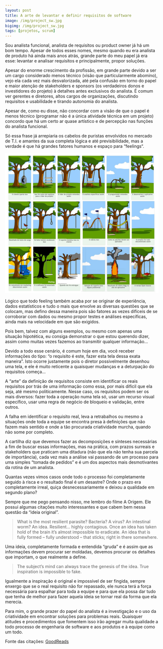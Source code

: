 ```yaml
---
layout: post
title: A arte de levantar e definir requisitos de software
image: /img/project_sw.jpg
bigimg: /img/project_sw.jpg
tags: [projetos, scrum]
---
```


Sou analista funcional, analista de requisitos ou product owner já há um bom tempo. Apesar de todos esses nomes, mesmo quando eu era analista de produto há ainda mais anos atrás, grande parte do meu papel já era esse: levantar e analisar requisitos e principalmente, propor soluções.

Apesar do enorme crescimento da profissão, em grande parte devido a ser um cargo considerado menos técnico (visão que particularmente abomino), vejo ela cada vez mais desvalorizada, até pela confusão em torno do papel e maior atenção de stakeholders e sponsors (os verdadeiros donos e investidores do projeto) à detalhes antes exclusivos do analista. É comum ver gerentes e diretores, altos cargos de organizações, discutindo requisitos e usabilidade e tirando autonomia do analista.

Apesar de, como eu disse, não concordar com a visão de que o papel é menos técnico (programar não é a única atividade técnica em um projeto) concordo que há um certo ar quase artístico e de percepção nas funções do analista funcional.

Só essa frase já arrepiaria os cabelos de puristas envolvidos no mercado de T.I. e amantes da sua completa lógica e até previsibilidade, mas a verdade é que há grandes fatores humanos e espaço para “feelings“.

![imagem](..//img/project_sw.jpg)

Lógico que todo feeling também acaba por se originar de experiência, dados estatísticos e tudo o mais que envolve as diversas questões que se colocam, mas defino dessa maneira pois são fatores as vezes difíceis de se corroborar com dados ou mesmo propor testes e análises específicas, ainda mais na velocidade em que são exigidos.

Pois bem, talvez com alguns exemplos, ou mesmo com apenas uma situação hipotética, eu consiga demonstrar o que estou querendo dizer, assim como muitas vezes fazemos ao transmitir qualquer informação…

Devido a todo esse cenário, é comum hoje em dia, você receber informações do tipo: “o requisito é este, fazer esta tela dessa exata maneira”. Isto ocorre justamente pois o diretor possivelmente desenhou uma tela, e ele é muito reticente a quaisquer mudanças e a deturpação do requisitos começa…

A “arte” da definição de requisitos consiste em identificar os reais requisitos por trás de uma informação como essa, por mais difícil que ela seja, até mesmo politicamente. Nesse caso, os requisitos podem ser os mais diversos: fazer toda a operação numa tela só, usar um recurso visual específico, usar uma regra de negócio de bloqueio e validação, entre outros.

A falha em identificar o requisito real, leva a retrabalhos ou mesmo a situações onde toda a equipe se encontra presa à definições que não fazem mais sentido e onde a tão procurada criatividade murcha, quando não some por completo.

A cartilha diz que devemos fazer as decomposições e sínteses necessárias a fim de buscar essas informações, mas na prática, com prazos surreais e stakeholders que praticam uma ditadura (não que ela não tenha sua parcela de importância), cada vez mais a análise vai passando de um processo para uma simples “tomada de pedidos” e é um dos aspectos mais desmotivantes da rotina de um analista.

Quantas vezes vimos casos onde todo o processo foi completamente seguido à risca e o resultado final é um desastre? Onde o prazo era completamente irreal, quiça desnecessariamente e deixou a qualidade em segundo plano?

Sempre que me pego pensando nisso, me lembro do filme A Origem. Ele possui algumas citações muito interessantes e que cabem bem nessa questão da “ideia original”.

> What is the most resilient parasite? Bacteria? A virus? An intestinal worm? An idea. Resilient… highly contagious. Once an idea has taken hold of the brain it’s almost impossible to eradicate. An idea that is fully formed – fully understood – that sticks; right in there somewhere.

Uma ideia, completamente formada e entendida “gruda” e é assim que as informações devem procurar ser moldadas, devemos procurar os detalhes que importam, o que realmente a define.

> The subject’s mind can always trace the genesis of the idea. True inspiration is impossible to fake.

Igualmente a inspiração é original e impossível de ser fingida, sempre enxergo que se o real requisito não for repassado, ele nunca terá a força necessária para espalhar para toda a equipe e para que ela possa dar tudo que tenha de melhor para fazer aquela ideia se tornar real da forma que ela merecia.

Para mim, o grande prazer do papel do analista é a investigação e o uso da criatividade em encontrar soluções para problemas reais. Quaisquer atitudes e procedimentos que fomentem isso irão agregar muita qualidade a todo processo de engenharia de software e aos produtos e à equipe como um todo.

Fonte das citações: [GoodReads](https://www.goodreads.com/work/quotes/13433807-inception-the-shooting-script)